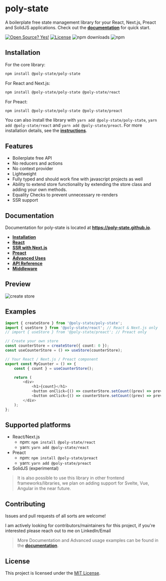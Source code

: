 # poly-state

A boilerplate free state management library for your React, Next.js, Preact and SolidJS applications. Check out the [**documentation**](https://poly-state.github.io) for quick start.

[![Open Source? Yes!](https://badgen.net/badge/Open%20Source%20%3F/Yes%21/blue?icon=github)](https://github.com/poly-state/poly-state/issues)
[![License](https://badgen.net/badge/License/MIT/blue)](https://github.com/poly-state/poly-state/blob/master/LICENSE)
![npm downloads](https://img.shields.io/npm/dm/@poly-state/poly-state)
![npm](https://img.shields.io/npm/v/@poly-state/poly-state)

## Installation

For the core library:

```bash
npm install @poly-state/poly-state
```

For React and Next.js:

```bash
npm install @poly-state/poly-state @poly-state/react
```

For Preact:

```bash
npm install @poly-state/poly-state @poly-state/preact
```

You can also install the library with `yarn add @poly-state/poly-state`, `yarn add @poly-state/react` and `yarn add @poly-state/preact`. For more installation details, see the [**instructions**](https://poly-state.github.io/docs/installation).

## Features

- Boilerplate free API
- No reducers and actions
- No context provider
- Lightweight
- Fully typed and should work fine with javascript projects as well
- Ability to extend store functionality by extending the store class and adding your own methods.
- Equality Checks to prevent unnecessary re-renders
- SSR support

## Documentation

Documentation for poly-state is located at **https://poly-state.github.io**.

- [**Installation**](https://poly-state.github.io/docs/installation)
- [**React**](https://poly-state.github.io/docs/react-quick-start)
- [**SSR with Next.js**](https://poly-state.github.io/docs/nextjs-ssr)
- [**Preact**](https://poly-state.github.io/docs/preact)
- [**Advanced Uses**](https://poly-state.github.io/docs/advanced-uses)
- [**API Reference**](https://poly-state.github.io/docs/api-reference)
- [**Middleware**](https://poly-state.github.io/docs/advanced-uses#middleware)

## Preview

![create store](https://github.com/poly-state/poly-state.github.io/raw/master/static/preview.gif)

## Examples

```typescript
import { createStore } from '@poly-state/poly-state';
import { useStore } from '@poly-state/react'; // React & Next.js only
// import { useStore } from '@poly-state/preact'; // Preact only

// Create your own store
const counterStore = createStore({ count: 0 });
const useCounterStore = () => useStore(counterStore);

// Your React / Next.js / Preact component
export const MyCounter = () => {
	const { count } = useCounterStore();

	return (
		<div>
			<h1>{count}</h1>
			<button onClick={() => counterStore.setCount((prev) => prev - 1)}>Decrement</button>
			<button onClick={() => counterStore.setCount((prev) => prev + 1)}>Increment</button>
		</div>
	);
};
```

## Supported platforms

- React/Next.js
  - npm: `npm install @poly-state/react`
  - yarn: `yarn add @poly-state/react`
- Preact
  - npm: `npm install @poly-state/preact`
  - yarn: `yarn add @poly-state/preact`
- SolidJS (experimental)

> It is also possible to use this library in other frontend frameworks/libraries, we plan on adding support for Svelte, Vue, Angular in the near future.

## Contributing

Issues and pull requests of all sorts are welcome!

I am actively looking for contributors/maintainers for this project, if you're interested please reach out to me on LinkedIn/Email

> More Documentation and Advanced usage examples can be found in the [**documentation**](https://poly-state.github.io).

## License

This project is licensed under the [MIT License](https://github.com/poly-state/poly-state/blob/master/LICENSE).
